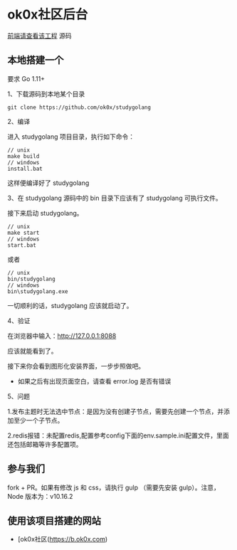 # ok0x社区后台

[前端请查看该工程](https://github.com/OK0X/bbs-front "ok0x - 前端源码") 源码


## 本地搭建一个 

要求 Go 1.11+

1、下载源码到本地某个目录

```shell
git clone https://github.com/ok0x/studygolang
```

2、编译

进入 studygolang 项目目录，执行如下命令：

```shell
// unix
make build
// windows
install.bat
```

这样便编译好了 studygolang

3、在 studygolang 源码中的 bin 目录下应该有了 studygolang 可执行文件。

接下来启动 studygolang。

```shell
// unix
make start
// windows
start.bat
```

或者

```shell
// unix
bin/studygolang
// windows
bin\studygolang.exe
```

一切顺利的话，studygolang 应该就启动了。

4、验证

在浏览器中输入：http://127.0.0.1:8088

应该就能看到了。

接下来你会看到图形化安装界面，一步步照做吧。

* 如果之后有出现页面空白，请查看 error.log 是否有错误

5、问题

1.发布主题时无法选中节点：是因为没有创建子节点，需要先创建一个节点，并添加至少一个子节点。

2.redis报错：未配置redis,配置参考config下面的env.sample.ini配置文件，里面还包括邮箱等许多配置项。

## 参与我们

fork + PR。如果有修改 js 和 css，请执行 gulp （需要先安装 gulp）。注意，Node 版本为：v10.16.2

## 使用该项目搭建的网站

- [ok0x社区(https://b.ok0x.com)
